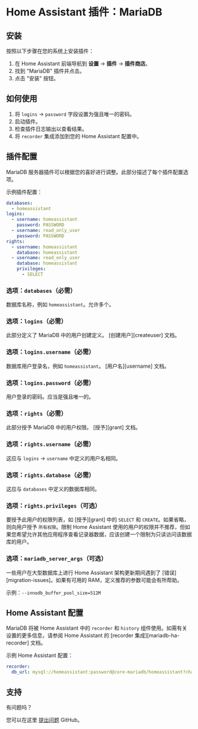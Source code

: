# Home Assistant 插件：MariaDB

## 安装

按照以下步骤在您的系统上安装插件：

1. 在 Home Assistant 前端导航到 **设置** -> **插件** -> **插件商店**。
2. 找到 "MariaDB" 插件并点击。
3. 点击 "安装" 按钮。

## 如何使用

1. 将 `logins` -> `password` 字段设置为强且唯一的密码。
2. 启动插件。
3. 检查插件日志输出以查看结果。
4. 将 `recorder` 集成添加到您的 Home Assistant 配置中。

## 插件配置

MariaDB 服务器插件可以根据您的喜好进行调整。此部分描述了每个插件配置选项。

示例插件配置：

```yaml
databases:
  - homeassistant
logins:
  - username: homeassistant
    password: PASSWORD
  - username: read_only_user
    password: PASSWORD
rights:
  - username: homeassistant
    database: homeassistant
  - username: read_only_user
    database: homeassistant
    privileges:
      - SELECT
```

### 选项：`databases`（必需）

数据库名称，例如 `homeassistant`。允许多个。

### 选项：`logins`（必需）

此部分定义了 MariaDB 中的用户创建定义。 [创建用户][createuser] 文档。

### 选项：`logins.username`（必需）

数据库用户登录名，例如 `homeassistant`。 [用户名][username] 文档。

### 选项：`logins.password`（必需）

用户登录的密码。应当是强且唯一的。

### 选项：`rights`（必需）

此部分授予 MariaDB 中的用户权限。 [授予][grant] 文档。

### 选项：`rights.username`（必需）

这应与 `logins` -> `username` 中定义的用户名相同。

### 选项：`rights.database`（必需）

这应与 `databases` 中定义的数据库相同。

### 选项：`rights.privileges`（可选）

要授予此用户的权限列表，如 [授予][grant] 中的 `SELECT` 和 `CREATE`。如果省略，则向用户授予 `所有权限`。限制 Home Assistant 使用的用户的权限并不推荐，但如果您希望允许其他应用程序查看记录器数据，应该创建一个限制为只读访问该数据库的用户。

### 选项：`mariadb_server_args`（可选）

一些用户在大型数据库上进行 Home Assistant 架构更新期间遇到了 [错误][migration-issues]。如果有可用的 RAM，定义推荐的参数可能会有所帮助。

示例：`--innodb_buffer_pool_size=512M`

## Home Assistant 配置

MariaDB 将被 Home Assistant 中的 `recorder` 和 `history` 组件使用。如需有关设置的更多信息，请参阅 Home Assistant 的 [recorder 集成][mariadb-ha-recorder] 文档。

示例 Home Assistant 配置：

```yaml
recorder:
  db_url: mysql://homeassistant:password@core-mariadb/homeassistant?charset=utf8mb4
```

## 支持

有问题吗？

您可以在这里 [提出问题][issue] GitHub。

[aarch64-shield]: https://img.shields.io/badge/aarch64-yes-green.svg
[amd64-shield]: https://img.shields.io/badge/amd64-yes-green.svg
[armv7-shield]: https://img.shields.io/badge/armv7-yes-green.svg
[armhf-shield]: https://img.shields.io/badge/armhf-yes-green.svg
[i386-shield]: https://img.shields.io/badge/i386-yes-green.svg
[issue]: https://github.com/erik73/addon-mariadb/issues
[repository]: https://github.com/erik73/hassio-addons